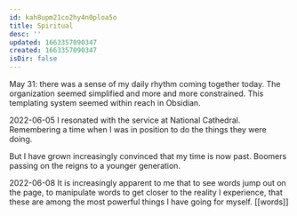 ```yaml
---
id: kah8upm21co2hy4n0ploa5o
title: Spiritual
desc: ''
updated: 1663357090347
created: 1663357090347
isDir: false
---
```

May 31: there was a sense of my daily rhythm coming together today. The organization seemed simplified and more and more constrained. This templating system seemed within reach in Obsidian. 

2022-06-05
I resonated with the service at National Cathedral. Remembering a time when I was in position to do the things they were doing.

But I have grown increasingly convinced that my time is now past. Boomers passing on the reigns to a younger generation.

2022-06-08
It is increasingly apparent to me that to see words jump out on the page, to manipulate words to get closer to the reality I experience, that these are among the most powerful things I have going for myself. [[words]] 
